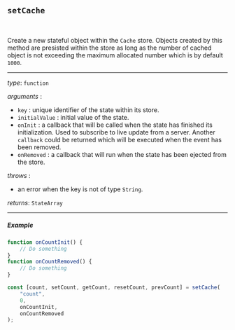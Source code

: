 ## `setCache`

<br>

Create a new stateful object within the `Cache` store. Objects created by this method are presisted within the store as long as the number of cached object is not exceeding the maximum allocated number which is by default `1000`.

---

_type_: `function`

_arguments_ :

-   `key` : unique identifier of the state within its store.
-   `initialValue` : initial value of the state.
-   `onInit` : a callback that will be called when the state has finished its initialization. Used to subscribe to live update from a server. Another `callback` could be returned which will be executed when the event has been removed.
-   `onRemoved` : a callback that will run when the state has been ejected from the store.

_throws_ :

-   an error when the key is not of type `String`.

_returns_: `StateArray`

---

##### Example

```js
function onCountInit() {
    // Do something
}
function onCountRemoved() {
    // Do something
}

const [count, setCount, getCount, resetCount, prevCount] = setCache(
    "count",
    0,
    onCountInit,
    onCountRemoved
);
```
